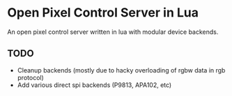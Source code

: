 # Open Pixel Control Server in Lua

An open pixel control server written in lua with modular device backends.

## TODO

* Cleanup backends (mostly due to hacky overloading of rgbw data in rgb
  protocol)
* Add various direct spi backends (P9813, APA102, etc)
